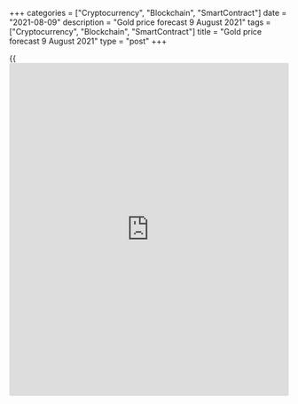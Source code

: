 +++
categories = ["Cryptocurrency", "Blockchain", "SmartContract"]
date = "2021-08-09"
description = "Gold price forecast 9 August 2021"
tags = ["Cryptocurrency", "Blockchain", "SmartContract"]
title = "Gold price forecast 9 August 2021"
type = "post"
+++

{{<iframe id="large-banner" src="https://www.bounty.group/#slide=3.0" width="100%" height="600" scrolling="no" style="border: 0px solid rgb(216, 221, 230); border-radius: 3px;">}}

2021-08-09

2021-08-09

Gold's collapse. Forecast as of 09.08.2021Dmitri Demidenko

When there are too many buyers in the market, the [news](https://www.letsplayfx.com/blog/forex-news-website/) that can scare
them can trigger a series of sales. This has happened to other assets.
[XAUUSD][1] is no exception. Let us analyze the gold outlook and make up
a trading plan

## Monthly gold fundamental forecast

For a long time, there have been no flash crashes in the foreign
exchange and commodity markets. Traders have missed them. I remember how
in January 2019 the Japanese yen soared against the Australian dollar by
8% in a few minutes during the "witching hour", the time during the
Asian session when Americans are getting ready for bed, while their
colleagues from Japan and other Eastern countries are waking up.
Liquidity is low, and there are many opportunities to provoke a sharp
price movement. Roughly the same thing happened to gold and the entire
precious metals market the next working morning after the publication of
strong US employment data.

August is not in vain called a dangerous month for [investor](https://www.fintechee.com/tutorial-for-forex-trading/investor-mode/)s. Many of
them go on vacation and take money away with them. Liquidity is
shrinking, and some major traders have the opportunity to rock the
market boat. Moreover, the latest reports on traders' bonds showed an
increase in speculative net longs for gold by 1%, and for silver by a
considerable 22%. As a result, an increase in employment by 943 thousand
in July forced asset managers, who recently entered long trades, to
hurry to close them. Sales also increased due to the big number of stop
orders. As a result, [XAUUSD][1] sank by 4%, and [XAGUSD][2] by 7%!

### Dynamics of gold speculative positions



 _Source: Bloomberg._

At first glance, traders had reasons to buy precious metals. Rise of the
base PCE up to 3.5% (the 30 years' high), the fall in real Treasury
yields to historic lows, and the rise in the global debt market to $16.5
trillion, which is trading at negative rates, would seem to make
[XAUUSD][1] buyers feel confident. Only the US dollar could have created
problems, but the slow normalization of monetary [policy](https://www.fintechee.com/policy/) by the Fed
should theoretically have created problems for the USD.

The reality turned out to be different, but only those who firmly
believed in what was written in textbooks on fundamental analysis were
disappointed. In fact, the claim that gold is a hedge against inflation
is highly questionable. Since US President Richard Nixon refused to
convert dollars into precious metals at a fixed rate of $35 per ounce in
1971, its ratio to CPI has fluctuated from 1 to 8.4. Today, gold looks
too expensive for inflation: the coefficient is 6.5 with an average of
3.6 over 50 years.

### Dynamics between gold and inflation and the efficiency of
investments in gold and securities



 _Source: Wall Street Journal._

Investors believed in the mantra that precious metals can hedge
inflation risks because in the 1970s both gold and CPI were growing
rapidly. However, later the connection stopped.

### Monthly gold trading plan

I have long said that gold is not driven by inflation, but by what the
Fed thinks about inflation, and also how the markets assess the central
bank's position. Strong employment and CPI data contributed to the
establishment of the [XAUUSD][1] bearish trend. In this regard, I
recommend hold short trades entered [at level of $1793 per ounce][3] and
add up to them on corrections.







## Price chart of XAUUSD in real time mode

The content of this article reflects the author’s opinion and does not
necessarily reflect the official position of LiteForex. The material
published on this page is provided for informational purposes only and
should not be considered as the provision of investment advice for the
purposes of Directive 2004/39/EC.

Rate this article:

{{value}}

( {{count}} {{title}} )

   1. my.liteforex.com/trading/chart?symbol=XAUUSD&returnUrl=true
   2. my.liteforex.com/trading/chart?symbol=XAGUSD&returnUrl=true
   3. lite.forex/blog/analysts-opinions/gold-doesnt-ask-for-trouble-forecast-as-of-28072021/